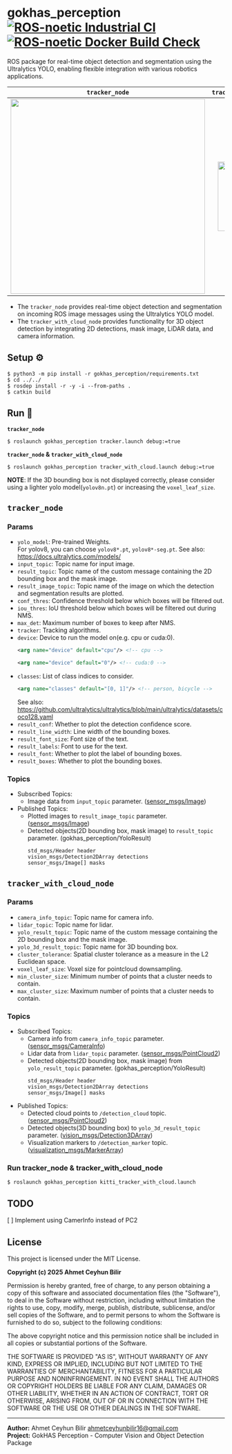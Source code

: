 # gokhas_perception [![ROS-noetic Industrial CI](https://github.com/Alpaca-zip/gokhas_perception/actions/workflows/noetic-ci.yml/badge.svg)](https://github.com/Alpaca-zip/gokhas_perception/actions/workflows/noetic-ci.yml) [![ROS-noetic Docker Build Check](https://github.com/Alpaca-zip/gokhas_perception/actions/workflows/noetic-docker-build-check.yml/badge.svg)](https://github.com/Alpaca-zip/gokhas_perception/actions/workflows/noetic-docker-build-check.yml)
ROS package for real-time object detection and segmentation using the Ultralytics YOLO, enabling flexible integration with various robotics applications.

|  `tracker_node`  |  `tracker_with_cloud_node`  |
| :------------: | :-----------------------: |
| <img src="https://github.com/Alpaca-zip/gokhas_perception/assets/84959376/7ccefee5-1bf9-48de-97e0-a61000bba822" width="450px"> | <img src="https://github.com/Alpaca-zip/gokhas_perception/assets/84959376/674f352f-5171-4fcf-beb5-394aa3dfe320" height="160px"> |

- The `tracker_node` provides real-time object detection and segmentation on incoming ROS image messages using the Ultralytics YOLO model.
- The `tracker_with_cloud_node` provides functionality for 3D object detection by integrating 2D detections, mask image, LiDAR data, and camera information.

## Setup ⚙
```
$ python3 -m pip install -r gokhas_perception/requirements.txt
$ cd ../../
$ rosdep install -r -y -i --from-paths .
$ catkin build
```
## Run 🚀
**`tracker_node`**
```
$ roslaunch gokhas_perception tracker.launch debug:=true
```
**`tracker_node` & `tracker_with_cloud_node`**
```
$ roslaunch gokhas_perception tracker_with_cloud.launch debug:=true
```
**NOTE**: If the 3D bounding box is not displayed correctly, please consider using a lighter yolo model(`yolov8n.pt`) or increasing the `voxel_leaf_size`.

## `tracker_node`
### Params
- `yolo_model`: Pre-trained Weights.  
For yolov8, you can choose `yolov8*.pt`, `yolov8*-seg.pt`.
  See also: https://docs.ultralytics.com/models/
- `input_topic`: Topic name for input image.
- `result_topic`: Topic name of the custom message containing the 2D bounding box and the mask image.
- `result_image_topic`: Topic name of the image on which the detection and segmentation results are plotted.
- `conf_thres`: Confidence threshold below which boxes will be filtered out.
- `iou_thres`: IoU threshold below which boxes will be filtered out during NMS.
- `max_det`: Maximum number of boxes to keep after NMS.
- `tracker`: Tracking algorithms.
- `device`: Device to run the model on(e.g. cpu or cuda:0).
  ```xml
  <arg name="device" default="cpu"/> <!-- cpu -->
  ```
  ```xml
  <arg name="device" default="0"/> <!-- cuda:0 -->
  ```
- `classes`: List of class indices to consider.
  ```xml
  <arg name="classes" default="[0, 1]"/> <!-- person, bicycle -->
  ```
  See also: https://github.com/ultralytics/ultralytics/blob/main/ultralytics/datasets/coco128.yaml 
- `result_conf`:  Whether to plot the detection confidence score.
- `result_line_width`: Line width of the bounding boxes.
- `result_font_size`: Font size of the text.
- `result_labels`: Font to use for the text.
- `result_font`: Whether to plot the label of bounding boxes.
- `result_boxes`: Whether to plot the bounding boxes.
### Topics
- Subscribed Topics:
  - Image data from `input_topic` parameter. ([sensor_msgs/Image](https://docs.ros.org/en/api/sensor_msgs/html/msg/Image.html))
- Published Topics:
  - Plotted images to `result_image_topic` parameter. ([sensor_msgs/Image](https://docs.ros.org/en/api/sensor_msgs/html/msg/Image.html))
  - Detected objects(2D bounding box, mask image) to `result_topic` parameter. (gokhas_perception/YoloResult)
    ```
    std_msgs/Header header
    vision_msgs/Detection2DArray detections
    sensor_msgs/Image[] masks
    ```
## `tracker_with_cloud_node`
### Params
- `camera_info_topic`: Topic name for camera info.
- `lidar_topic`: Topic name for lidar.
- `yolo_result_topic`: Topic name of the custom message containing the 2D bounding box and the mask image.
- `yolo_3d_result_topic`: Topic name for 3D bounding box.
- `cluster_tolerance`: Spatial cluster tolerance as a measure in the L2 Euclidean space.
- `voxel_leaf_size`: Voxel size for pointcloud downsampling.
- `min_cluster_size`: Minimum number of points that a cluster needs to contain.
- `max_cluster_size`: Maximum number of points that a cluster needs to contain.
### Topics
- Subscribed Topics:
  - Camera info from `camera_info_topic` parameter. ([sensor_msgs/CameraInfo](https://docs.ros.org/en/api/sensor_msgs/html/msg/CameraInfo.html))
  - Lidar data from `lidar_topic` parameter. ([sensor_msgs/PointCloud2](https://docs.ros.org/en/api/sensor_msgs/html/msg/PointCloud2.html))
  - Detected objects(2D bounding box, mask image) from `yolo_result_topic` parameter. (gokhas_perception/YoloResult)
    ```
    std_msgs/Header header
    vision_msgs/Detection2DArray detections
    sensor_msgs/Image[] masks
    ```
- Published Topics:
  - Detected cloud points to `/detection_cloud` topic. ([sensor_msgs/PointCloud2](https://docs.ros.org/en/api/sensor_msgs/html/msg/PointCloud2.html))
  - Detected objects(3D bounding box) to `yolo_3d_result_topic` parameter. ([vision_msgs/Detection3DArray](http://docs.ros.org/en/lunar/api/vision_msgs/html/msg/Detection3DArray.html))
  - Visualization markers to `/detection_marker` topic. ([visualization_msgs/MarkerArray](https://docs.ros.org/en/api/visualization_msgs/html/msg/MarkerArray.html))

### Run tracker_node & tracker_with_cloud_node
```
$ roslaunch gokhas_perception kitti_tracker_with_cloud.launch
```

## TODO
[ ] Implement using CamerInfo instead of PC2

## License

This project is licensed under the MIT License.

**Copyright (c) 2025 Ahmet Ceyhun Bilir**

Permission is hereby granted, free of charge, to any person obtaining a copy
of this software and associated documentation files (the "Software"), to deal
in the Software without restriction, including without limitation the rights
to use, copy, modify, merge, publish, distribute, sublicense, and/or sell
copies of the Software, and to permit persons to whom the Software is
furnished to do so, subject to the following conditions:

The above copyright notice and this permission notice shall be included in all
copies or substantial portions of the Software.

THE SOFTWARE IS PROVIDED "AS IS", WITHOUT WARRANTY OF ANY KIND, EXPRESS OR
IMPLIED, INCLUDING BUT NOT LIMITED TO THE WARRANTIES OF MERCHANTABILITY,
FITNESS FOR A PARTICULAR PURPOSE AND NONINFRINGEMENT. IN NO EVENT SHALL THE
AUTHORS OR COPYRIGHT HOLDERS BE LIABLE FOR ANY CLAIM, DAMAGES OR OTHER
LIABILITY, WHETHER IN AN ACTION OF CONTRACT, TORT OR OTHERWISE, ARISING FROM,
OUT OF OR IN CONNECTION WITH THE SOFTWARE OR THE USE OR OTHER DEALINGS IN THE
SOFTWARE.

---

**Author:** Ahmet Ceyhun Bilir <ahmetceyhunbilir16@gmail.com>  
**Project:** GokHAS Perception - Computer Vision and Object Detection Package